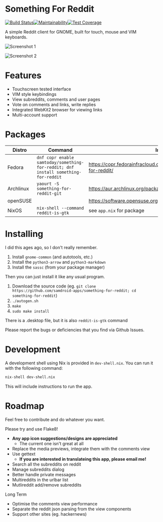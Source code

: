 # Something For Reddit

[![Build Status](https://travis-ci.org/samdroid-apps/something-for-reddit.svg?branch=master)](https://travis-ci.org/samdroid-apps/something-for-reddit)[![Maintainability](https://api.codeclimate.com/v1/badges/99d7155d2d7ad46df42e/maintainability)](https://codeclimate.com/github/samdroid-apps/something-for-reddit/maintainability)[![Test Coverage](https://api.codeclimate.com/v1/badges/99d7155d2d7ad46df42e/test_coverage)](https://codeclimate.com/github/samdroid-apps/something-for-reddit/test_coverage)

A simple Reddit client for GNOME, built for touch, mouse and VIM keyboards.

![Screenshot 1](http://people.sugarlabs.org/sam/reddit-screenshots/SS1.png)

![Screenshot 2](http://people.sugarlabs.org/sam/reddit-screenshots/SS2.png)

# Features

* Touchscreen tested interface
* VIM style keybindings
* View subreddits, comments and user pages
* Vote on comments and links, write replies
* Integrated WebKit2 browser for viewing links
* Multi-account support

# Packages

| Distro | Command | Info |
|--------|---------|------|
| Fedora | `dnf copr enable samtoday/something-for-reddit; dnf install something-for-reddit` | https://copr.fedorainfracloud.org/coprs/samtoday/something-for-reddit/ |
| Archlinux | `yaourt -S something-for-reddit-git` | https://aur.archlinux.org/packages/something-for-reddit-git/ |
| openSUSE | | https://software.opensuse.org/package/something-for-reddit |
| NixOS | `nix-shell --command reddit-is-gtk` | see `app.nix` for package |

# Installing

I did this ages ago, so I don't really remember.

1.  Install `gnome-common` (and autotools, etc.)
2.  Install the `python3-arrow`  and `python3-markdown`
3.  Install the `sassc` (from your package manager)

Then you can just install it like any usual program.

1.  Download the source code (eg. `git clone https://github.com/samdroid-apps/something-for-reddit; cd something-for-reddit`)
2.  `./autogen.sh`
3.  `make`
4.  `sudo make install`

There is a .desktop file, but it is also `reddit-is-gtk` command

Please report the bugs or deficiencies that you find via Github Issues.

# Development

A development shell using Nix is provided in `dev-shell.nix`.  You can run it
with the following command:

```sh
nix-shell dev-shell.nix
```

This will include instructions to run the app.

# Roadmap

Feel free to contribute and do whatever you want.

Please try and use Flake8!

* **Any app icon suggestions/designs are appreciated**
    - The current one isn't great at all
* Replace the media previews, integrate them with the comments view
* Use gettext
    - **If you are interested in translateing this app, please email me!**
* Search all the subreddits on reddit
* Manage subreddits dialog
* Better handle private messages
* Multireddits in the urlbar list
* Mutlireddit add/remove subreddits

Long Term

* Optimise the comments view performance
* Separate the reddit json parsing from the view components
* Support other sites (eg. hackernews)
